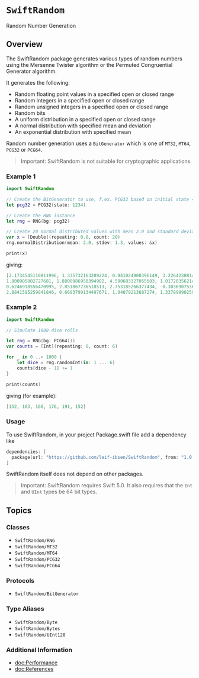 # ``SwiftRandom``

Random Number Generation

## Overview

The SwiftRandom package generates various types of random numbers using the Mersenne Twister algorithm
or the Permuted Congruential Generator algorithm.

It generates the following:

* Random floating point values in a specified open or closed range
* Random integers in a specified open or closed range
* Random unsigned integers in a specified open or closed range
* Random bits
* A uniform distribution in a specified open or closed range
* A normal distribution with specified mean and deviation
* An exponential distribution with specified mean

Random number generation uses a ``BitGenerator`` which is one of ``MT32``, ``MT64``, ``PCG32`` or ``PCG64``.

> Important:
SwiftRandom is not suitable for cryptographic applications.

### Example 1

```swift
import SwiftRandom

// Create the BitGenerator to use, f.ex. PCG32 based on initial state = 1234
let pcg32 = PCG32(state: 1234)

// Create the RNG instance
let rng = RNG(bg: pcg32)

// Create 20 normal distributed values with mean 2.0 and standard deviation 1.3
var x = [Double](repeating: 0.0, count: 20)
rng.normalDistribution(mean: 2.0, stdev: 1.3, values: &x)

print(x)
```

giving:

```swift
[2.1734545110811996, 1.335732163289224, 0.941024900396149, 3.2264230814632975, 5.459014841733499,
1.800905802727681, 1.8800986950394902, 4.590683327055603, 1.0172035621489117, 2.9474413989338397,
0.6246918556470995, 2.851867736518513, 2.753185266377434, -0.3036907536413542, 2.5184316925825057,
2.8841595259841846, 0.6693799134497671, 1.94079213687274, 1.3378909025908157, 2.564141001379788]
```

### Example 2

```swift
import SwiftRandom

// Simulate 1000 dice rolls

let rng = RNG(bg: PCG64())
var counts = [Int](repeating: 0, count: 6)

for _ in 0 ..< 1000 {
    let dice = rng.randomInt(in: 1 ... 6)
    counts[dice - 1] += 1
}

print(counts)

```

giving (for example):

```swift
[152, 163, 166, 176, 191, 152]
```

### Usage

To use SwiftRandom, in your project Package.swift file add a dependency like

```swift
dependencies: [
  package(url: "https://github.com/leif-ibsen/SwiftRandom", from: "1.0.0"),
]
```

SwiftRandom itself does not depend on other packages.

> Important:
SwiftRandom requires Swift 5.0. It also requires that the `Int` and `UInt` types be 64 bit types.

## Topics

### Classes

- ``SwiftRandom/RNG``
- ``SwiftRandom/MT32``
- ``SwiftRandom/MT64``
- ``SwiftRandom/PCG32``
- ``SwiftRandom/PCG64``

### Protocols

- ``SwiftRandom/BitGenerator``

### Type Aliases

- ``SwiftRandom/Byte``
- ``SwiftRandom/Bytes``
- ``SwiftRandom/UInt128``

### Additional Information

- <doc:Performance>
- <doc:References>
